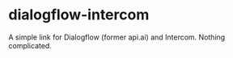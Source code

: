 # dialogflow-intercom
A simple link for Dialogflow (former api.ai) and Intercom. Nothing complicated. 
